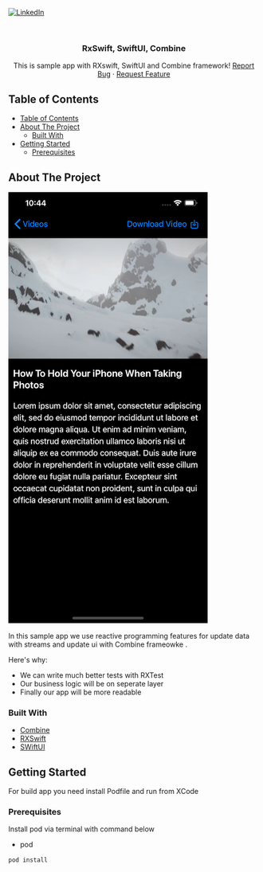 <!-- PROJECT SHIELDS -->
<!--
*** I'm using markdown "reference style" links for readability.
*** Reference links are enclosed in brackets [ ] instead of parentheses ( ).
*** See the bottom of this document for the declaration of the reference variables
*** for contributors-url, forks-url, etc. This is an optional, concise syntax you may use.
*** https://www.markdownguide.org/basic-syntax/#reference-style-links
-->
[![LinkedIn][linkedin-shield]][linkedin-url]



<!-- PROJECT LOGO -->
<br />
<p align="center">

  <h3 align="center">RxSwift, SwiftUI, Combine</h3>

  <p align="center">
    This is sample app with RXswift, SwiftUI and Combine framework!
    <a href="https://github.com/othneildrew/Best-README-Template/issues">Report Bug</a>
    ·
    <a href="https://github.com/jlavyan/iPhonePhotographySchool/issues">Request Feature</a>
  </p>
</p>



<!-- TABLE OF CONTENTS -->
## Table of Contents

- [Table of Contents](#table-of-contents)
- [About The Project](#about-the-project)
  - [Built With](#built-with)
- [Getting Started](#getting-started)
  - [Prerequisites](#prerequisites)



<!-- ABOUT THE PROJECT -->
## About The Project

![Product Name Screen Shot][product-screenshot]


In this sample app we use reactive programming features for update data with streams and update ui with Combine frameowke .

Here's why:
* We can write much better tests with RXTest 
* Our business logic will be on seperate layer
* Finally our app will be more readable



### Built With
* [Combine](https://developer.apple.com/documentation/combine)
* [RXSwift](https://github.com/ReactiveX/RxSwift)
* [SWiftUI](https://developer.apple.com/xcode/swiftui/)



<!-- GETTING STARTED -->
## Getting Started

For build app you need install Podfile and run from XCode

### Prerequisites

Install pod via terminal with command below
* pod
```sh
pod install
```

<!-- MARKDOWN LINKS & IMAGES -->
<!-- https://www.markdownguide.org/basic-syntax/#reference-style-links -->
[contributors-shield]: https://img.shields.io/github/contributors/othneildrew/Best-README-Template.svg?style=flat-square
[contributors-url]: https://github.com/othneildrew/Best-README-Template/graphs/contributors
[forks-shield]: https://img.shields.io/github/forks/othneildrew/Best-README-Template.svg?style=flat-square
[forks-url]: https://github.com/othneildrew/Best-README-Template/network/members
[stars-shield]: https://img.shields.io/github/stars/othneildrew/Best-README-Template.svg?style=flat-square
[stars-url]: https://github.com/othneildrew/Best-README-Template/stargazers
[issues-shield]: https://img.shields.io/github/issues/othneildrew/Best-README-Template.svg?style=flat-square
[issues-url]: https://github.com/othneildrew/Best-README-Template/issues
[license-shield]: https://img.shields.io/github/license/othneildrew/Best-README-Template.svg?style=flat-square
[license-url]: https://github.com/othneildrew/Best-README-Template/blob/master/LICENSE.txt
[linkedin-shield]: https://img.shields.io/badge/-LinkedIn-black.svg?style=flat-square&logo=linkedin&colorB=555
[linkedin-url]: https://www.linkedin.com/in/grigorijlavyan/
[product-screenshot]: images/screenshot.png